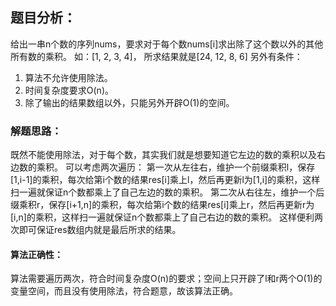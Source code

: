 ## 题目分析：

给出一串n个数的序列nums，要求对于每个数nums[i]求出除了这个数以外的其他所有数的乘积。 
如：[1, 2, 3, 4]， 所求结果就是[24, 12, 8, 6] 
另外有条件： 
1. 算法不允许使用除法。 
2. 时间复杂度要求O(n)。 
3. 除了输出的结果数组以外，只能另外开辟O(1)的空间。 

### 解题思路：

既然不能使用除法，对于每个数，其实我们就是想要知道它左边的数的乘积以及右边数的乘积。
可以考虑两次遍历： 
第一次从左往右，维护一个前缀乘积l，保存[1,i-1]的乘积，每次给第i个数的结果res[i]乘上l，然后再更新l为[1,i]的乘积，这样扫一遍就保证n个数都乘上了自己左边的数的乘积。 
第二次从右往左，维护一个后缀乘积r，保存[i+1,n]的乘积，每次给第i个数的结果res[i]乘上r，然后再更新r为[i,n]的乘积，这样扫一遍就保证n个数都乘上了自己右边的数的乘积。 
这样便利两次即可保证res数组内就是最后所求的结果。

#### 算法正确性：

算法需要遍历两次，符合时间复杂度O(n)的要求；空间上只开辟了l和r两个O(1)的变量空间，而且没有使用除法，符合题意，故该算法正确。
